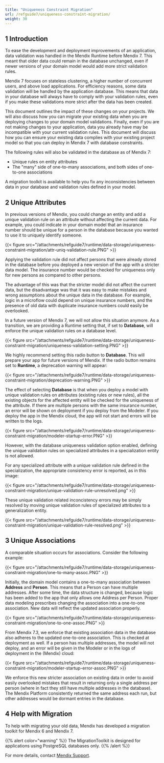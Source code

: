 ```yaml
---
title: "Uniqueness Constraint Migration"
url: /refguide7/uniqueness-constraint-migration/
weight: 30
---
```


## 1 Introduction

To ease the development and deployment improvements of an application, data validation was handled in the Mendix Runtime before Mendix 7. This meant that older data could remain in the database unchanged, even if newer versions of your domain model would add more strict validation rules.

Mendix 7 focuses on stateless clustering, a higher number of concurrent users, and above load applications. For efficiency reasons, some data validation will be handled by the application database. This means that data in your database will always have to comply with your validation rules, even if you make these validations more strict after the data has been created.

This document outlines the impact of these changes on your projects. We will also discuss how you can migrate your existing data when you are deploying changes to your domain model validations. Finally, even if you are not making changes to your application, data you already have may be incompatible with your current validation rules. This document will discuss how you can ensure your existing data complies with your existing project model so that you can deploy in Mendix 7 with database constraints.

The following rules will also be validated in the database as of Mendix 7:

* Unique rules on entity attributes
* The "many" side of one-to-many associations, and both sides of one-to-one associations

A migration toolkit is available to help you fix any inconsistencies between data in your database and validation rules defined in your model.

## 2 Unique Attributes

In previous versions of Mendix, you could change an entity and add a unique validation rule on an attribute without affecting the current data. For example, you could indicate in your domain model that an insurance number should be unique for a person in the database because you wanted to use it to uniquely identify someone.

{{< figure src="/attachments/refguide7/runtime/data-storage/uniqueness-constraint-migration/attr-uniq-validation-rule.PNG" >}}

Applying the validation rule did not affect persons that were already stored in the database before you deployed a new version of the app with a stricter data model. The insurance number would be checked for uniqueness only for new persons as compared to other persons.

The advantage of this was that the stricter model did not affect the current data, but the disadvantage was that it was easy to make mistakes and wrong assumptions about the unique data in the database. For example, logic in a microflow could depend on unique insurance numbers, and the presence of old data with duplicate insurance numbers could easily be overlooked.

In a future version of Mendix 7, we will not allow this situation anymore. As a transition, we are providing a Runtime setting that, if set to **Database**, will enforce the unique validation rules on a database level.

{{< figure src="/attachments/refguide7/runtime/data-storage/uniqueness-constraint-migration/uniqueness-validation-setting.PNG" >}}

We highly recommend setting this radio button to **Database**. This will prepare your app for future versions of Mendix. If the radio button remains set to **Runtime**, a deprecation warning will appear:

{{< figure src="/attachments/refguide7/runtime/data-storage/uniqueness-constraint-migration/deprecation-warning.PNG" >}}

The effect of selecting **Database** is that when you deploy a model with unique validation rules on attributes (existing rules or new rules), all the existing objects for the affected entity will be checked for the uniqueness of the attribute. If there are multiple persons with the same insurance number, an error will be shown on deployment if you deploy from the Modeler. If you deploy the app in the Mendix cloud, the app will not start and errors will be written to the logs.

{{< figure src="/attachments/refguide7/runtime/data-storage/uniqueness-constraint-migration/modeler-startup-error.PNG" >}}

However, with the database uniqueness validation option enabled, defining the unique validation rules on specialized attributes in a specialization entity is not allowed.

For any specialized attribute with a unique validation rule defined in the specialization, the appropriate consistency error is reported, as in this image:

{{< figure src="/attachments/refguide7/runtime/data-storage/uniqueness-constraint-migration/unique-validation-rule-unresolved.png" >}}

These unique validation related inconcistency errors may be simply resolved by moving unique validation rules of specialized attributes to a generalization entity.

{{< figure src="/attachments/refguide7/runtime/data-storage/uniqueness-constraint-migration/unique-validation-rule-resolved.png" >}}

## 3 Unique Associations

A comparable situation occurs for associations. Consider the following example:

{{< figure src="/attachments/refguide7/runtime/data-storage/uniqueness-constraint-migration/one-to-many-assoc.PNG" >}}

Initially, the domain model contains a one-to-many association between **Address** and **Person**. This means that a Person can have multiple addresses. After some time, the data structure is changed, because logic has been added to the app that only allows one Address per Person. Proper data modeling prescribes changing the association into a one-to-one association. New data will reflect the updated association properly.

{{< figure src="/attachments/refguide7/runtime/data-storage/uniqueness-constraint-migration/one-to-one-assoc.PNG" >}}

From Mendix 7.3, we enforce that existing association data in the database also adheres to the updated one-to-one association. This is checked at deployment as well. If a person has multiple addresses, the model will not deploy, and an error will be given in the Modeler or in the logs of deployment in the (Mendix) cloud:

{{< figure src="/attachments/refguide7/runtime/data-storage/uniqueness-constraint-migration/modeler-startup-error-assoc.PNG" >}}

We enforce this new stricter association on existing data in order to avoid easily overlooked mistakes that result in returning only a single address per person (where in fact they still have multiple addresses in the database). The Mendix Platform consistently returned the same address each run, but other addresses would be dormant entries in the database.

## 4 Help with Migration

To help with migrating your old data, Mendix has developed a migration toolkit for Mendix 6 and Mendix 7.

{{% alert color="warning" %}}
The MigrationToolkit is designed for applications using PostgreSQL databases only.
{{% /alert %}}

For more details, contact [Mendix Support](https://support.mendix.com).
